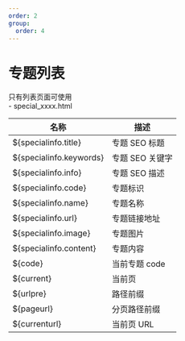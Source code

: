 ```yaml
---
order: 2
group:
  order: 4
---
```


# 专题列表

<Alert type="warning">
	只有列表页面可使用<br/>  
    - special_xxxx.html   <br/>
</Alert>

| 名称                    | 描述            |
| ----------------------- | --------------- |
| ${specialinfo.title}    | 专题 SEO 标题   |
| ${specialinfo.keywords} | 专题 SEO 关键字 |
| ${specialinfo.info}     | 专题 SEO 描述   |
| ${specialinfo.code}     | 专题标识        |
| ${specialinfo.name}     | 专题名称        |
| ${specialinfo.url}      | 专题链接地址    |
| ${specialinfo.image}    | 专题图片        |
| ${specialinfo.content}  | 专题内容        |
| ${code}                 | 当前专题 code   |
| ${current}              | 当前页          |
| ${urlpre}               | 路径前缀        |
| ${pageurl}              | 分页路径前缀    |
| ${currenturl}           | 当前页 URL      |
